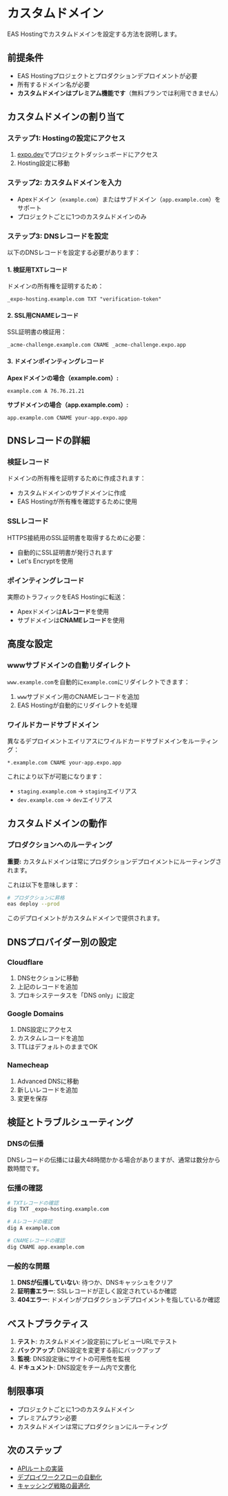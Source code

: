# カスタムドメイン

EAS Hostingでカスタムドメインを設定する方法を説明します。

## 前提条件

- EAS Hostingプロジェクトとプロダクションデプロイメントが必要
- 所有するドメイン名が必要
- **カスタムドメインはプレミアム機能です**（無料プランでは利用できません）

## カスタムドメインの割り当て

### ステップ1: Hostingの設定にアクセス

1. [expo.dev](https://expo.dev)でプロジェクトダッシュボードにアクセス
2. Hosting設定に移動

### ステップ2: カスタムドメインを入力

- Apexドメイン（`example.com`）またはサブドメイン（`app.example.com`）をサポート
- プロジェクトごとに1つのカスタムドメインのみ

### ステップ3: DNSレコードを設定

以下のDNSレコードを設定する必要があります：

#### 1. 検証用TXTレコード
ドメインの所有権を証明するため：
```
_expo-hosting.example.com TXT "verification-token"
```

#### 2. SSL用CNAMEレコード
SSL証明書の検証用：
```
_acme-challenge.example.com CNAME _acme-challenge.expo.app
```

#### 3. ドメインポインティングレコード

**Apexドメインの場合（example.com）:**
```
example.com A 76.76.21.21
```

**サブドメインの場合（app.example.com）:**
```
app.example.com CNAME your-app.expo.app
```

## DNSレコードの詳細

### 検証レコード

ドメインの所有権を証明するために作成されます：
- カスタムドメインのサブドメインに作成
- EAS Hostingが所有権を確認するために使用

### SSLレコード

HTTPS接続用のSSL証明書を取得するために必要：
- 自動的にSSL証明書が発行されます
- Let's Encryptを使用

### ポインティングレコード

実際のトラフィックをEAS Hostingに転送：
- Apexドメインは**Aレコード**を使用
- サブドメインは**CNAMEレコード**を使用

## 高度な設定

### wwwサブドメインの自動リダイレクト

`www.example.com`を自動的に`example.com`にリダイレクトできます：

1. `www`サブドメイン用のCNAMEレコードを追加
2. EAS Hostingが自動的にリダイレクトを処理

### ワイルドカードサブドメイン

異なるデプロイメントエイリアスにワイルドカードサブドメインをルーティング：

```
*.example.com CNAME your-app.expo.app
```

これにより以下が可能になります：
- `staging.example.com` → `staging`エイリアス
- `dev.example.com` → `dev`エイリアス

## カスタムドメインの動作

### プロダクションへのルーティング

**重要:** カスタムドメインは常にプロダクションデプロイメントにルーティングされます。

これは以下を意味します：
```bash
# プロダクションに昇格
eas deploy --prod
```

このデプロイメントがカスタムドメインで提供されます。

## DNSプロバイダー別の設定

### Cloudflare
1. DNSセクションに移動
2. 上記のレコードを追加
3. プロキシステータスを「DNS only」に設定

### Google Domains
1. DNS設定にアクセス
2. カスタムレコードを追加
3. TTLはデフォルトのままでOK

### Namecheap
1. Advanced DNSに移動
2. 新しいレコードを追加
3. 変更を保存

## 検証とトラブルシューティング

### DNSの伝播

DNSレコードの伝播には最大48時間かかる場合がありますが、通常は数分から数時間です。

### 伝播の確認

```bash
# TXTレコードの確認
dig TXT _expo-hosting.example.com

# Aレコードの確認
dig A example.com

# CNAMEレコードの確認
dig CNAME app.example.com
```

### 一般的な問題

1. **DNSが伝播していない**: 待つか、DNSキャッシュをクリア
2. **証明書エラー**: SSLレコードが正しく設定されているか確認
3. **404エラー**: ドメインがプロダクションデプロイメントを指しているか確認

## ベストプラクティス

1. **テスト**: カスタムドメイン設定前にプレビューURLでテスト
2. **バックアップ**: DNS設定を変更する前にバックアップ
3. **監視**: DNS設定後にサイトの可用性を監視
4. **ドキュメント**: DNS設定をチーム内で文書化

## 制限事項

- プロジェクトごとに1つのカスタムドメイン
- プレミアムプラン必要
- カスタムドメインは常にプロダクションにルーティング

## 次のステップ

- [APIルートの実装](/frameworks/expo/docs/eas/hosting/api-routes)
- [デプロイワークフローの自動化](/frameworks/expo/docs/eas/hosting/workflows)
- [キャッシング戦略の最適化](/frameworks/expo/docs/eas/hosting/reference/caching)
